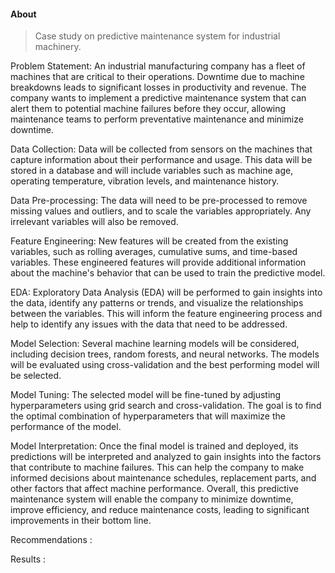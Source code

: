 #### About
> Case study on predictive maintenance system for industrial machinery.

Problem Statement: An industrial manufacturing company has a fleet of machines that are critical to their operations. Downtime due to machine breakdowns leads to significant losses in productivity and revenue. The company wants to implement a predictive maintenance system that can alert them to potential machine failures before they occur, allowing maintenance teams to perform preventative maintenance and minimize downtime.

Data Collection: Data will be collected from sensors on the machines that capture information about their performance and usage. This data will be stored in a database and will include variables such as machine age, operating temperature, vibration levels, and maintenance history.

Data Pre-processing: The data will need to be pre-processed to remove missing values and outliers, and to scale the variables appropriately. Any irrelevant variables will also be removed.

Feature Engineering: New features will be created from the existing variables, such as rolling averages, cumulative sums, and time-based variables. These engineered features will provide additional information about the machine's behavior that can be used to train the predictive model.

EDA: Exploratory Data Analysis (EDA) will be performed to gain insights into the data, identify any patterns or trends, and visualize the relationships between the variables. This will inform the feature engineering process and help to identify any issues with the data that need to be addressed.

Model Selection: Several machine learning models will be considered, including decision trees, random forests, and neural networks. The models will be evaluated using cross-validation and the best performing model will be selected.


Model Tuning: The selected model will be fine-tuned by adjusting hyperparameters using grid search and cross-validation. The goal is to find the optimal combination of hyperparameters that will maximize the performance of the model.

Model Interpretation: Once the final model is trained and deployed, its predictions will be interpreted and analyzed to gain insights into the factors that contribute to machine failures. This can help the company to make informed decisions about maintenance schedules, replacement parts, and other factors that affect machine performance. Overall, this predictive maintenance system will enable the company to minimize downtime, improve efficiency, and reduce maintenance costs, leading to significant improvements in their bottom line.

Recommendations :

Results : 